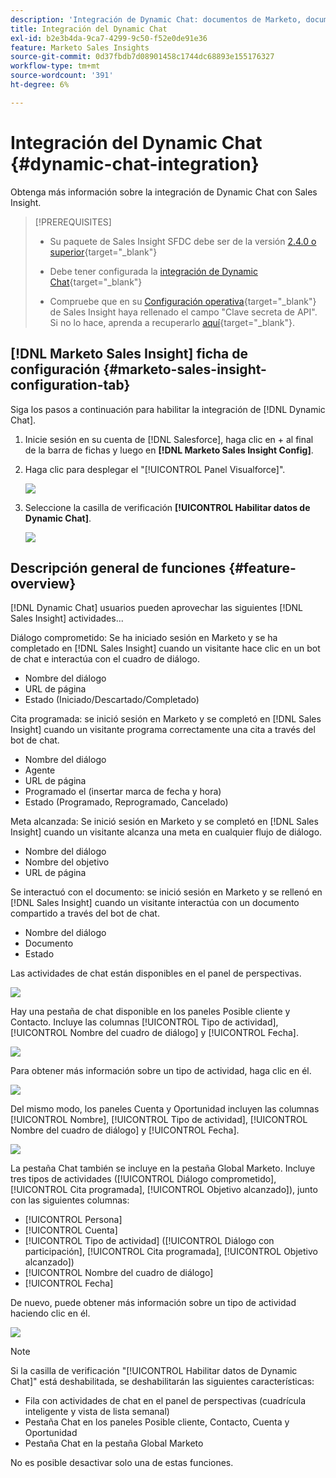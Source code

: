 ```yaml
---
description: 'Integración de Dynamic Chat: documentos de Marketo, documentación del producto'
title: Integración del Dynamic Chat
exl-id: b2e3b4da-9ca7-4299-9c50-f52e0de91e36
feature: Marketo Sales Insights
source-git-commit: 0d37fbdb7d08901458c1744dc68893e155176327
workflow-type: tm+mt
source-wordcount: '391'
ht-degree: 6%

---
```


# Integración del Dynamic Chat {#dynamic-chat-integration}

Obtenga más información sobre la integración de Dynamic Chat con Sales Insight.

>[!PREREQUISITES]
>
>* Su paquete de Sales Insight SFDC debe ser de la versión [2.4.0 o superior](/help/marketo/product-docs/marketo-sales-insight/msi-for-salesforce/upgrading/upgrading-your-msi-package.md){target="_blank"}
>
>* Debe tener configurada la [integración de Dynamic Chat](/help/marketo/product-docs/demand-generation/dynamic-chat/dynamic-chat-overview.md){target="_blank"}
>
>* Compruebe que en su [Configuración operativa](/help/marketo/product-docs/marketo-sales-insight/msi-for-salesforce/configuration/marketo-sales-insight-configuration-tab-in-salesforce.md#operational-settings){target="_blank"} de Sales Insight haya rellenado el campo &quot;Clave secreta de API&quot;. Si no lo hace, aprenda a recuperarlo [aquí](/help/marketo/product-docs/marketo-sales-insight/msi-for-salesforce/configuration/configure-marketo-sales-insight-in-salesforce-enterprise-unlimited.md#configure-sales-insight-in-marketo){target="_blank"}.

## [!DNL Marketo Sales Insight] ficha de configuración {#marketo-sales-insight-configuration-tab}

Siga los pasos a continuación para habilitar la integración de [!DNL Dynamic Chat].

1. Inicie sesión en su cuenta de [!DNL Salesforce], haga clic en + al final de la barra de fichas y luego en **[!DNL Marketo Sales Insight Config]**.

1. Haga clic para desplegar el &quot;[!UICONTROL Panel Visualforce]&quot;.

   ![](assets/dynamic-chat-integration-1.png)

1. Seleccione la casilla de verificación **[!UICONTROL Habilitar datos de Dynamic Chat]**.

   ![](assets/dynamic-chat-integration-2.png)

## Descripción general de funciones {#feature-overview}

[!DNL Dynamic Chat] usuarios pueden aprovechar las siguientes [!DNL Sales Insight] actividades...

Diálogo comprometido: Se ha iniciado sesión en Marketo y se ha completado en [!DNL Sales Insight] cuando un visitante hace clic en un bot de chat e interactúa con el cuadro de diálogo.

* Nombre del diálogo
* URL de página
* Estado (Iniciado/Descartado/Completado)

Cita programada: se inició sesión en Marketo y se completó en [!DNL Sales Insight] cuando un visitante programa correctamente una cita a través del bot de chat.

* Nombre del diálogo
* Agente
* URL de página
* Programado el (insertar marca de fecha y hora)
* Estado (Programado, Reprogramado, Cancelado)

Meta alcanzada: Se inició sesión en Marketo y se completó en [!DNL Sales Insight] cuando un visitante alcanza una meta en cualquier flujo de diálogo.

* Nombre del diálogo
* Nombre del objetivo
* URL de página

Se interactuó con el documento: se inició sesión en Marketo y se rellenó en [!DNL Sales Insight] cuando un visitante interactúa con un documento compartido a través del bot de chat.

* Nombre del diálogo
* Documento
* Estado

Las actividades de chat están disponibles en el panel de perspectivas.

![](assets/dynamic-chat-integration-3.png)

Hay una pestaña de chat disponible en los paneles Posible cliente y Contacto. Incluye las columnas [!UICONTROL Tipo de actividad], [!UICONTROL Nombre del cuadro de diálogo] y [!UICONTROL Fecha].

![](assets/dynamic-chat-integration-4.png)

Para obtener más información sobre un tipo de actividad, haga clic en él.

![](assets/dynamic-chat-integration-5.png)

Del mismo modo, los paneles Cuenta y Oportunidad incluyen las columnas [!UICONTROL Nombre], [!UICONTROL Tipo de actividad], [!UICONTROL Nombre del cuadro de diálogo] y [!UICONTROL Fecha].

![](assets/dynamic-chat-integration-6.png)

La pestaña Chat también se incluye en la pestaña Global Marketo. Incluye tres tipos de actividades ([!UICONTROL Diálogo comprometido], [!UICONTROL Cita programada], [!UICONTROL Objetivo alcanzado]), junto con las siguientes columnas:

* [!UICONTROL Persona]
* [!UICONTROL Cuenta]
* [!UICONTROL Tipo de actividad] ([!UICONTROL Diálogo con participación], [!UICONTROL Cita programada], [!UICONTROL Objetivo alcanzado])
* [!UICONTROL Nombre del cuadro de diálogo]
* [!UICONTROL Fecha]

De nuevo, puede obtener más información sobre un tipo de actividad haciendo clic en él.

![](assets/dynamic-chat-integration-7.png)

>[!NOTE]
>
>Si la casilla de verificación &quot;[!UICONTROL Habilitar datos de Dynamic Chat]&quot; está deshabilitada, se deshabilitarán las siguientes características:
>
>* Fila con actividades de chat en el panel de perspectivas (cuadrícula inteligente y vista de lista semanal)
>* Pestaña Chat en los paneles Posible cliente, Contacto, Cuenta y Oportunidad
>* Pestaña Chat en la pestaña Global Marketo
>
>No es posible desactivar solo una de estas funciones.

